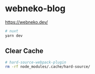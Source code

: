 # webneko-blog

https://webneko.dev/

```bash
# nuxt
yarn dev
```

## Clear Cache

```bash
# hard-source-webpack-plugin
rm -rf node_modules/.cache/hard-source/
```
